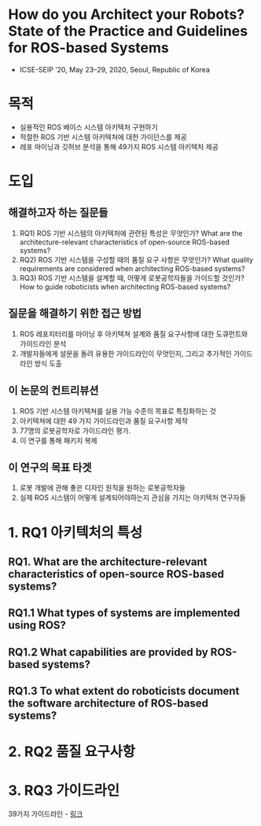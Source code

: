 # How do you Architect your Robots? State of the Practice and Guidelines for ROS-based Systems

- ICSE-SEIP ’20, May 23–29, 2020, Seoul, Republic of Korea


# 목적
- 실용적인 ROS 베이스 시스템 아키텍처 구현하기
- 적절한 ROS 기반 시스템 아키텍처에 대한 가이던스를 제공
- 레포 마이닝과 깃허브 분석을 통해 49가지 ROS 시스템 아키텍처 제공


# 도입

## 해결하고자 하는 질문들
1. RQ1) ROS 기반 시스템의 아키텍처에 관련된 특성은 무엇인가? What are the architecture-relevant characteristics of open-source ROS-based systems?
2. RQ2) ROS 기반 시스템을 구성할 때의 품질 요구 사항은 무엇인가? What quality requirements are considered when architecting ROS-based systems?
3. RQ3) ROS 기반 시스템을 설계할 때, 어떻게 로봇공학자들을 가이드할 것인가? How to guide roboticists when architecting ROS-based systems?

## 질문을 해결하기 위한 접근 방법
1. ROS 레포지터리를 마이닝 후 아키텍쳐 설계와 품질 요구사항에 대한 도큐먼트와 가이드라인 분석
2. 개발자들에게 설문을 돌려 유용한 가이드라인이 무엇인지, 그리고 추가적인 가이드라인 방식 도출

## 이 논문의 컨트리뷰션 
1. ROS 기반 시스템 아키텍쳐를 실용 가능 수준의 목표로 특징화하는 것
2. 아키텍쳐에 대한 49 가지 가이드라인과 품질 요구사항 제작
3. 77명의 로봇공학자로 가이드라인 평가.
4. 이 연구를 통해 패키지 복제 

## 이 연구의 목표 타겟 
1. 로봇 개발에 관해 좋은 디자인 원칙을 원하는 로봇공학자들
2. 실제 ROS 시스템이 어떻게 설계되어야하는지 관심을 가지는 아키텍처 연구자들


# 1. RQ1 아키텍처의 특성 
## RQ1. What are the architecture-relevant characteristics of open-source ROS-based systems?
## RQ1.1 What types of systems are implemented using ROS? 
## RQ1.2 What capabilities are provided by ROS-based systems?
## RQ1.3 To what extent do roboticists document the software architecture of ROS-based systems?

# 2. RQ2 품질 요구사항

# 3. RQ3 가이드라인
39가지 가이드라인 - [링크](https://github.com/S2-group/icse-seip-2020-replication-package/blob/master/data_analysis/guidelines_definitions.csv)



